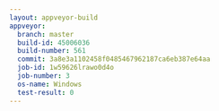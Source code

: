 ```yaml
---
layout: appveyor-build
appveyor:
  branch: master
  build-id: 45006036
  build-number: 561
  commit: 3a8e3a1102458f0485467962187ca6eb387e64aa
  job-id: 1w59626lrawo0d4o
  job-number: 3
  os-name: Windows
  test-result: 0
---
```

